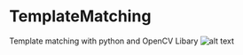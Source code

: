 # TemplateMatching
Template matching with python and OpenCV Libary
![alt text](https://github.com/[emirhaneren]/[TemplateMatching]/blob/[Example1]/Result.jpg?raw=true)
